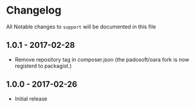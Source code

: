 # Changelog

All Notable changes to `support` will be documented in this file

## 1.0.1 - 2017-02-28

- Remove repository tag in composer.json (the padosoft/oara fork is now registerd to packagist.)

## 1.0.0 - 2017-02-26

- Initial release
